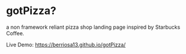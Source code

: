 # gotPizza?
 a non framework reliant pizza shop landing page inspired by Starbucks Coffee.
 
 Live Demo:
https://berriosa13.github.io/gotPizza/
